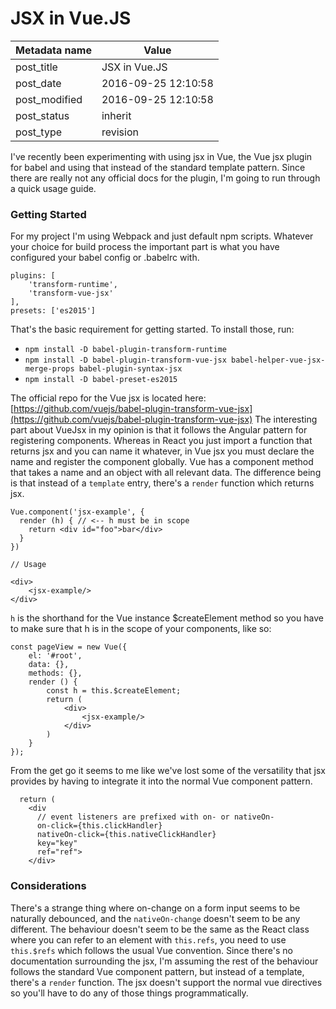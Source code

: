 # JSX in Vue.JS

| Metadata name | Value               |
| ------------- | ------------------- |
| post_title    | JSX in Vue.JS       |
| post_date     | 2016-09-25 12:10:58 |
| post_modified | 2016-09-25 12:10:58 |
| post_status   | inherit             |
| post_type     | revision            |

I've recently been experimenting with using jsx in Vue, the Vue jsx plugin for babel and using that instead of the standard template pattern. Since there are really not any official docs for the plugin, I'm going to run through a quick usage guide.

### Getting Started

For my project I'm using Webpack and just default npm scripts. Whatever your choice for build process the important part is what you have configured your babel config or .babelrc with.

    plugins: [
        'transform-runtime',
        'transform-vue-jsx'
    ],
    presets: ['es2015']

That's the basic requirement for getting started. To install those, run:

-   `npm install -D babel-plugin-transform-runtime`
-   `npm install -D babel-plugin-transform-vue-jsx babel-helper-vue-jsx-merge-props babel-plugin-syntax-jsx`
-   `npm install -D babel-preset-es2015`

The official repo for the Vue jsx is located here: [https://github.com/vuejs/babel-plugin-transform-vue-jsx](https://github.com/vuejs/babel-plugin-transform-vue-jsx) The interesting part about VueJsx in my opinion is that it follows the Angular pattern for registering components. Whereas in React you just import a function that returns jsx and you can name it whatever, in Vue jsx you must declare the name and register the component globally. Vue has a component method that takes a name and an object with all relevant data. The difference being is that instead of a `template` entry, there's a `render` function which returns jsx.

    Vue.component('jsx-example', {
      render (h) { // <-- h must be in scope
        return <div id="foo">bar</div>
      }
    })

    // Usage

    <div>
        <jsx-example/>
    </div>

`h` is the shorthand for the Vue instance \$createElement method so you have to make sure that h is in the scope of your components, like so:

    const pageView = new Vue({
        el: '#root',
        data: {},
        methods: {},
        render () {
            const h = this.$createElement;
            return (
                <div>
                    <jsx-example/>
                </div>
            )
        }
    });

From the get go it seems to me like we've lost some of the versatility that jsx provides by having to integrate it into the normal Vue component pattern.

      return (
        <div
          // event listeners are prefixed with on- or nativeOn-
          on-click={this.clickHandler}
          nativeOn-click={this.nativeClickHandler}
          key="key"
          ref="ref">
        </div>

### Considerations

There's a strange thing where on-change on a form input seems to be naturally debounced, and the `nativeOn-change` doesn't seem to be any different. The behaviour doesn't seem to be the same as the React class where you can refer to an element with `this.refs`, you need to use `this.$refs` which follows the usual Vue convention. Since there's no documentation surrounding the jsx, I'm assuming the rest of the behaviour follows the standard Vue component pattern, but instead of a template, there's a `render` function. The jsx doesn't support the normal vue directives so you'll have to do any of those things programmatically.
